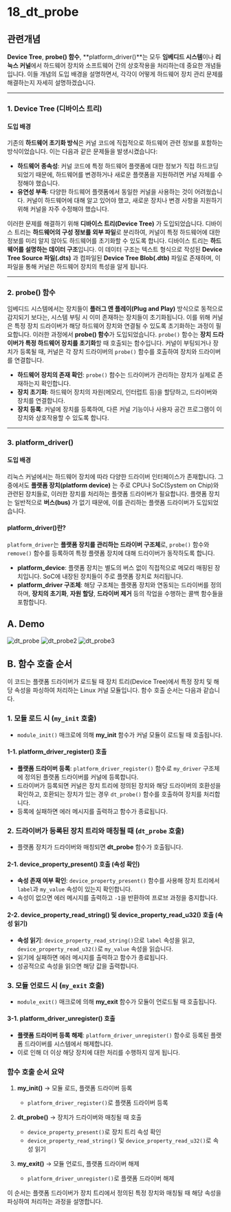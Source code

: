 # 18_dt_probe

## 관련개념
**Device Tree**, **probe() 함수**, **platform_driver()**는 모두 **임베디드 시스템**이나 **리눅스 커널**에서 하드웨어 장치와 소프트웨어 간의 상호작용을 처리하는데 중요한 개념들입니다. 이들 개념의 도입 배경을 설명하면서, 각각이 어떻게 하드웨어 장치 관리 문제를 해결하는지 자세히 설명하겠습니다.

---

### 1. **Device Tree (디바이스 트리)**

#### **도입 배경**
기존의 **하드웨어 초기화 방식**은 커널 코드에 직접적으로 하드웨어 관련 정보를 포함하는 방식이었습니다. 이는 다음과 같은 문제들을 발생시켰습니다:
- **하드웨어 종속성**: 커널 코드에 특정 하드웨어 플랫폼에 대한 정보가 직접 하드코딩되었기 때문에, 하드웨어를 변경하거나 새로운 플랫폼을 지원하려면 커널 자체를 수정해야 했습니다.
- **유연성 부족**: 다양한 하드웨어 플랫폼에서 동일한 커널을 사용하는 것이 어려웠습니다. 커널이 하드웨어에 대해 알고 있어야 했고, 새로운 장치나 변경 사항을 지원하기 위해 커널을 자주 수정해야 했습니다.

이러한 문제를 해결하기 위해 **디바이스 트리(Device Tree)** 가 도입되었습니다. 디바이스 트리는 **하드웨어의 구성 정보를 외부 파일**로 분리하여, 커널이 특정 하드웨어에 대한 정보를 미리 알지 않아도 하드웨어를 초기화할 수 있도록 합니다.
디바이스 트리는 **하드웨어를 설명하는 데이터 구조**입니다. 이 데이터 구조는 텍스트 형식으로 작성된 **Device Tree Source 파일(.dts)** 과 컴파일된 **Device Tree Blob(.dtb)** 파일로 존재하며, 이 파일을 통해 커널은 하드웨어 장치의 특성을 알게 됩니다.

---

### 2. **probe() 함수**

임베디드 시스템에서는 장치들이 **플러그 앤 플레이(Plug and Play)** 방식으로 동적으로 감지되기 보다는, 시스템 부팅 시 이미 존재하는 장치들이 초기화됩니다. 이를 위해 커널은 특정 장치 드라이버가 해당 하드웨어 장치와 연결될 수 있도록 초기화하는 과정이 필요합니다. 이러한 과정에서 **probe() 함수**가 도입되었습니다.
`probe()` 함수는 **장치 드라이버가 특정 하드웨어 장치를 초기화**할 때 호출되는 함수입니다. 커널이 부팅되거나 장치가 등록될 때, 커널은 각 장치 드라이버의 `probe()` 함수를 호출하여 장치와 드라이버를 연결합니다.
- **하드웨어 장치의 존재 확인**: `probe()` 함수는 드라이버가 관리하는 장치가 실제로 존재하는지 확인합니다.
- **장치 초기화**: 하드웨어 장치의 자원(메모리, 인터럽트 등)을 할당하고, 드라이버와 장치를 연결합니다.
- **장치 등록**: 커널에 장치를 등록하여, 다른 커널 기능이나 사용자 공간 프로그램이 이 장치와 상호작용할 수 있도록 합니다.


---

### 3. **platform_driver()**

#### **도입 배경**
리눅스 커널에서는 하드웨어 장치에 따라 다양한 드라이버 인터페이스가 존재합니다. 그중에서도 **플랫폼 장치(platform device)** 는 주로 CPU나 SoC(System on Chip)와 관련된 장치들로, 이러한 장치를 처리하는 플랫폼 드라이버가 필요합니다. 플랫폼 장치는 일반적으로 **버스(bus)** 가 없기 때문에, 이를 관리하는 플랫폼 드라이버가 도입되었습니다.

#### **platform_driver()란?**
`platform_driver`는 **플랫폼 장치를 관리하는 드라이버 구조체**로, `probe()` 함수와 `remove()` 함수를 등록하여 특정 플랫폼 장치에 대해 드라이버가 동작하도록 합니다.

- **platform_device**: 플랫폼 장치는 별도의 버스 없이 직접적으로 메모리 매핑된 장치입니다. SoC에 내장된 장치들이 주로 플랫폼 장치로 처리됩니다.
- **platform_driver 구조체**: 해당 구조체는 플랫폼 장치와 연동되는 드라이버를 정의하며, **장치의 초기화**, **자원 할당**, **드라이버 제거** 등의 작업을 수행하는 콜백 함수들을 포함합니다.





## A. Demo
![dt_probe](https://github.com/user-attachments/assets/7c04872f-83d5-4622-845b-1bc227e85e29)
![dt_probe2](https://github.com/user-attachments/assets/846eaa94-59ef-464e-8041-9d8ea239f9ef)
![dt_probe3](https://github.com/user-attachments/assets/4c6de300-00e4-46a2-a61b-5082dd37db3f)



## B. 함수 호출 순서

이 코드는 플랫폼 드라이버가 로드될 때 장치 트리(Device Tree)에서 특정 장치 및 해당 속성을 파싱하여 처리하는 Linux 커널 모듈입니다. 함수 호출 순서는 다음과 같습니다.

### 1. 모듈 로드 시 (`my_init` 호출)
   - `module_init()` 매크로에 의해 **my_init** 함수가 커널 모듈이 로드될 때 호출됩니다.

#### 1-1. **platform_driver_register()** 호출
   - **플랫폼 드라이버 등록**: `platform_driver_register()` 함수로 `my_driver` 구조체에 정의된 플랫폼 드라이버를 커널에 등록합니다.
   - 드라이버가 등록되면 커널은 장치 트리에 정의된 장치와 해당 드라이버의 호환성을 확인하고, 호환되는 장치가 있는 경우 `dt_probe()` 함수를 호출하여 장치를 처리합니다.
   - 등록에 실패하면 에러 메시지를 출력하고 함수가 종료됩니다.

### 2. 드라이버가 등록된 장치 트리와 매칭될 때 (`dt_probe` 호출)
   - 플랫폼 장치가 드라이버와 매칭되면 **dt_probe** 함수가 호출됩니다.

#### 2-1. **device_property_present()** 호출 (속성 확인)
   - **속성 존재 여부 확인**: `device_property_present()` 함수를 사용해 장치 트리에서 `label`과 `my_value` 속성이 있는지 확인합니다.
   - 속성이 없으면 에러 메시지를 출력하고 `-1`을 반환하여 프로브 과정을 중지합니다.

#### 2-2. **device_property_read_string()** 및 **device_property_read_u32()** 호출 (속성 읽기)
   - **속성 읽기**: `device_property_read_string()`으로 `label` 속성을 읽고, `device_property_read_u32()`로 `my_value` 속성을 읽습니다.
   - 읽기에 실패하면 에러 메시지를 출력하고 함수가 종료됩니다.
   - 성공적으로 속성을 읽으면 해당 값을 출력합니다.

### 3. 모듈 언로드 시 (`my_exit` 호출)
   - `module_exit()` 매크로에 의해 **my_exit** 함수가 모듈이 언로드될 때 호출됩니다.

#### 3-1. **platform_driver_unregister()** 호출
   - **플랫폼 드라이버 등록 해제**: `platform_driver_unregister()` 함수로 등록된 플랫폼 드라이버를 시스템에서 해제합니다.
   - 이로 인해 더 이상 해당 장치에 대한 처리를 수행하지 않게 됩니다.

### 함수 호출 순서 요약

1. **my_init()** → 모듈 로드, 플랫폼 드라이버 등록
   - `platform_driver_register()`로 플랫폼 드라이버 등록

2. **dt_probe()** → 장치가 드라이버와 매칭될 때 호출
   - `device_property_present()`로 장치 트리 속성 확인
   - `device_property_read_string()` 및 `device_property_read_u32()`로 속성 읽기

3. **my_exit()** → 모듈 언로드, 플랫폼 드라이버 해제
   - `platform_driver_unregister()`로 플랫폼 드라이버 해제

이 순서는 플랫폼 드라이버가 장치 트리에서 정의된 특정 장치와 매칭될 때 해당 속성을 파싱하여 처리하는 과정을 설명합니다.
